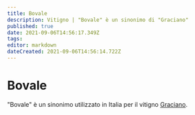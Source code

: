 ```yaml
---
title: Bovale
description: Vitigno | "Bovale" è un sinonimo di "Graciano"
published: true
date: 2021-09-06T14:56:17.349Z
tags: 
editor: markdown
dateCreated: 2021-09-06T14:56:14.722Z
---
```


# Bovale
"Bovale" è un sinonimo utilizzato in Italia per il vitigno [Graciano](/vitigni/bacca-nera/graciano).